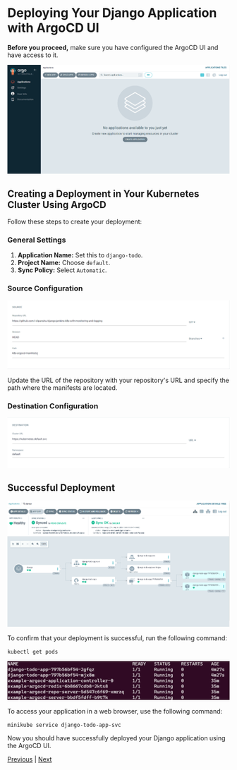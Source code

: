 # Deploying Your Django Application with ArgoCD UI

**Before you proceed,** make sure you have configured the ArgoCD UI and have access to it.

![ArgoCD UI](./../images/argo-ui.png)

## Creating a Deployment in Your Kubernetes Cluster Using ArgoCD

Follow these steps to create your deployment:

### General Settings
1. **Application Name:** Set this to `django-todo`.
2. **Project Name:** Choose `default`.
3. **Sync Policy:** Select `Automatic`.

### Source Configuration
![ArgoCD Source](./../images/argocd-1.png)

Update the URL of the repository with your repository's URL and specify the path where the manifests are located.

### Destination Configuration
![ArgoCD Destination](./../images/argocd-2.png)

## Successful Deployment
![ArgoCD Successful Deployment](./../images/argocd-3.png)

To confirm that your deployment is successful, run the following command:

```shell
kubectl get pods
```

![ArgoCD Pods](./../images/argocd-4.png)

To access your application in a web browser, use the following command:

```shell
minikube service django-todo-app-svc
```

Now you should have successfully deployed your Django application using the ArgoCD UI.

[Previous](./02.%20Configure-argocd.md) | [Next](../03.%20Jenkins/README.md)